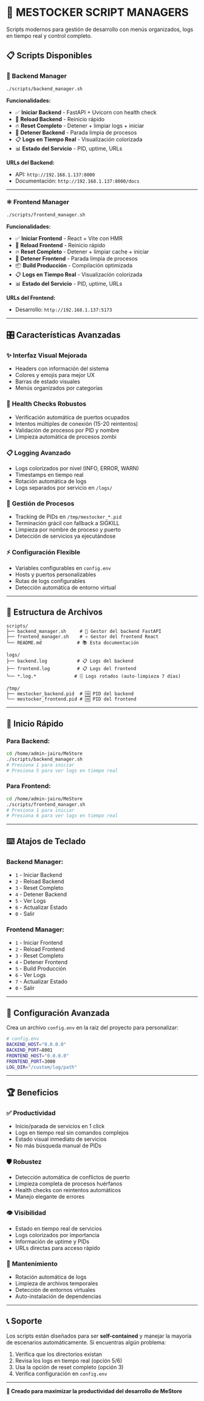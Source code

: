 # 🚀 MESTOCKER SCRIPT MANAGERS

Scripts modernos para gestión de desarrollo con menús organizados, logs en tiempo real y control completo.

## 📋 Scripts Disponibles

### 🐍 Backend Manager
```bash
./scripts/backend_manager.sh
```

**Funcionalidades:**
- ✅ **Iniciar Backend** - FastAPI + Uvicorn con health check
- 🔄 **Reload Backend** - Reinicio rápido
- 🔥 **Reset Completo** - Detener + limpiar logs + iniciar
- 🛑 **Detener Backend** - Parada limpia de procesos
- 📋 **Logs en Tiempo Real** - Visualización colorizada
- 📊 **Estado del Servicio** - PID, uptime, URLs

**URLs del Backend:**
- API: `http://192.168.1.137:8000`
- Documentación: `http://192.168.1.137:8000/docs`

---

### ⚛️ Frontend Manager
```bash
./scripts/frontend_manager.sh
```

**Funcionalidades:**
- ✅ **Iniciar Frontend** - React + Vite con HMR
- 🔄 **Reload Frontend** - Reinicio rápido
- 🔥 **Reset Completo** - Detener + limpiar cache + iniciar
- 🛑 **Detener Frontend** - Parada limpia de procesos
- 📦 **Build Producción** - Compilación optimizada
- 📋 **Logs en Tiempo Real** - Visualización colorizada
- 📊 **Estado del Servicio** - PID, uptime, URLs

**URLs del Frontend:**
- Desarrollo: `http://192.168.1.137:5173`

---

## 🎛️ Características Avanzadas

### ✨ **Interfaz Visual Mejorada**
- Headers con información del sistema
- Colores y emojis para mejor UX
- Barras de estado visuales
- Menús organizados por categorías

### 🏥 **Health Checks Robustos**
- Verificación automática de puertos ocupados
- Intentos múltiples de conexión (15-20 reintentos)
- Validación de procesos por PID y nombre
- Limpieza automática de procesos zombi

### 📋 **Logging Avanzado**
- Logs colorizados por nivel (INFO, ERROR, WARN)
- Timestamps en tiempo real
- Rotación automática de logs
- Logs separados por servicio en `/logs/`

### 🔄 **Gestión de Procesos**
- Tracking de PIDs en `/tmp/mestocker_*.pid`
- Terminación grácil con fallback a SIGKILL
- Limpieza por nombre de proceso y puerto
- Detección de servicios ya ejecutándose

### ⚡ **Configuración Flexible**
- Variables configurables en `config.env`
- Hosts y puertos personalizables
- Rutas de logs configurables
- Detección automática de entorno virtual

---

## 📁 Estructura de Archivos

```
scripts/
├── backend_manager.sh     # 🐍 Gestor del backend FastAPI
├── frontend_manager.sh    # ⚛️ Gestor del frontend React
└── README.md             # 📚 Esta documentación

logs/
├── backend.log           # 📋 Logs del backend
├── frontend.log          # 📋 Logs del frontend
└── *.log.*              # 🗄️ Logs rotados (auto-limpieza 7 días)

/tmp/
├── mestocker_backend.pid  # 🆔 PID del backend
└── mestocker_frontend.pid # 🆔 PID del frontend
```

---

## 🚀 Inicio Rápido

### Para Backend:
```bash
cd /home/admin-jairo/MeStore
./scripts/backend_manager.sh
# Presiona 1 para iniciar
# Presiona 5 para ver logs en tiempo real
```

### Para Frontend:
```bash
cd /home/admin-jairo/MeStore
./scripts/frontend_manager.sh
# Presiona 1 para iniciar
# Presiona 6 para ver logs en tiempo real
```

---

## ⌨️ Atajos de Teclado

### Backend Manager:
- `1` - Iniciar Backend
- `2` - Reload Backend
- `3` - Reset Completo
- `4` - Detener Backend
- `5` - Ver Logs
- `6` - Actualizar Estado
- `0` - Salir

### Frontend Manager:
- `1` - Iniciar Frontend
- `2` - Reload Frontend
- `3` - Reset Completo
- `4` - Detener Frontend
- `5` - Build Producción
- `6` - Ver Logs
- `7` - Actualizar Estado
- `0` - Salir

---

## 🔧 Configuración Avanzada

Crea un archivo `config.env` en la raíz del proyecto para personalizar:

```bash
# config.env
BACKEND_HOST="0.0.0.0"
BACKEND_PORT=8001
FRONTEND_HOST="0.0.0.0"
FRONTEND_PORT=3000
LOG_DIR="/custom/log/path"
```

---

## 🏆 Beneficios

### ✅ **Productividad**
- Inicio/parada de servicios en 1 click
- Logs en tiempo real sin comandos complejos
- Estado visual inmediato de servicios
- No más búsqueda manual de PIDs

### 🛡️ **Robustez**
- Detección automática de conflictos de puerto
- Limpieza completa de procesos huérfanos
- Health checks con reintentos automáticos
- Manejo elegante de errores

### 👁️ **Visibilidad**
- Estado en tiempo real de servicios
- Logs colorizados por importancia
- Información de uptime y PIDs
- URLs directas para acceso rápido

### 🧹 **Mantenimiento**
- Rotación automática de logs
- Limpieza de archivos temporales
- Detección de entornos virtuales
- Auto-instalación de dependencias

---

## 📞 Soporte

Los scripts están diseñados para ser **self-contained** y manejar la mayoría de escenarios automáticamente. Si encuentras algún problema:

1. Verifica que los directorios existan
2. Revisa los logs en tiempo real (opción 5/6)
3. Usa la opción de reset completo (opción 3)
4. Verifica configuración en `config.env`

---

**🎯 Creado para maximizar la productividad del desarrollo de MeStore**